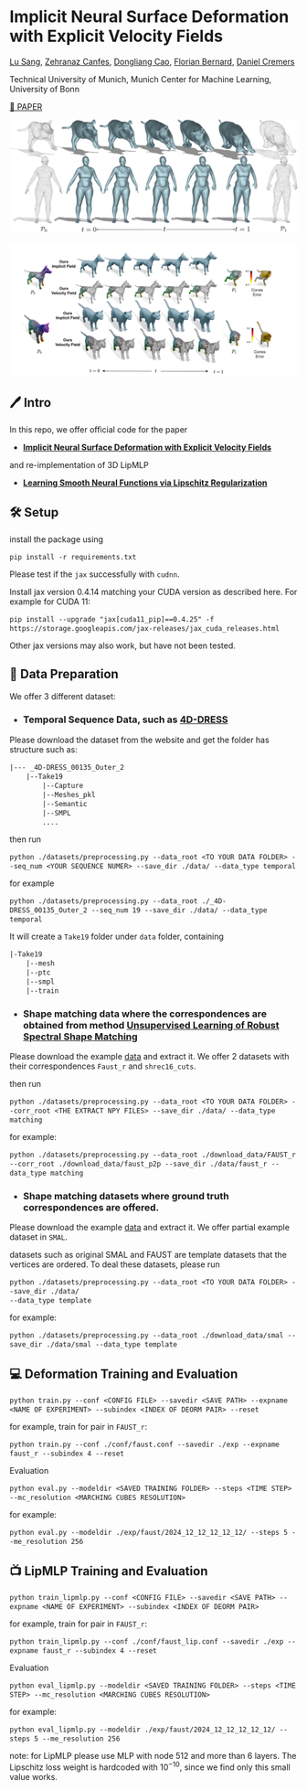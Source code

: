 # Implicit Neural Surface Deformation with Explicit Velocity Fields

[Lu Sang](https://sangluisme.github.io/), [Zehranaz Canfes](), [Dongliang Cao](https://dongliangcao.github.io/), [Florian Bernard](https://scholar.google.com/citations?user=9GrQ2KYAAAAJ&hl=en), [Daniel Cremers](https://scholar.google.com/citations?user=cXQciMEAAAAJ&hl=en)

Technical University of Munich, Munich Center for Machine Learning, 
University of Bonn

[📄 PAPER]() 


![teaser](assets/teaser.png)


![teaser](assets/shrec16.png)

##  🖊️ Intro

In this repo, we offer official code for the paper 

- [**Implicit Neural Surface Deformation with Explicit Velocity Fields**]()

and re-implementation of 3D LipMLP

- [**Learning Smooth Neural Functions via Lipschitz Regularization**](https://github.com/ml-for-gp/jaxgptoolbox/tree/main/demos/lipschitz_mlp)


## 🛠️ Setup

install the package using
```
pip install -r requirements.txt
```
Please test if the `jax` successfully with `cudnn`. 

Install jax version 0.4.14 matching your CUDA version as described here. For example for CUDA 11:
```
pip install --upgrade "jax[cuda11_pip]==0.4.25" -f https://storage.googleapis.com/jax-releases/jax_cuda_releases.html
```
Other jax versions may also work, but have not been tested.

## 📏 Data Preparation

We offer 3 different dataset:

- ### Temporal Sequence Data, such as [**4D-DRESS**](https://eth-ait.github.io/4d-dress/)

Please download the dataset from the website and get the folder has structure such as:

    |--- _4D-DRESS_00135_Outer_2
        |--Take19
            |--Capture
            |--Meshes_pkl
            |--Semantic
            |--SMPL
            ....

then run 
```
python ./datasets/preprocessing.py --data_root <TO YOUR DATA FOLDER> --seq_num <YOUR SEQUENCE NUMER> --save_dir ./data/ --data_type temporal
```
for example
```
python ./datasets/preprocessing.py --data_root ./_4D-DRESS_00135_Outer_2 --seq_num 19 --save_dir ./data/ --data_type temporal
```

It will create a `Take19` folder under `data` folder, containing
    
    |-Take19
        |--mesh
        |--ptc
        |--smpl
        |--train

- ### Shape matching data where the correspondences are obtained from method [**Unsupervised Learning of Robust Spectral Shape Matching**](https://github.com/dongliangcao/unsupervised-learning-of-robust-spectral-shape-matching)

Please download the example [data](https://drive.google.com/file/d/1BCv3Jr1DIDxg6qiiaF4kZSj_wioEjd-e/view?usp=sharing) and extract it. We offer 2 datasets with their correspondences `Faust_r` and `shrec16_cuts`.

then run 
```
python ./datasets/preprocessing.py --data_root <TO YOUR DATA FOLDER> --corr_root <THE EXTRACT NPY FILES> --save_dir ./data/ --data_type matching
```

for example:

```
python ./datasets/preprocessing.py --data_root ./download_data/FAUST_r --corr_root ./download_data/faust_p2p --save_dir ./data/faust_r --data_type matching
```

- ### Shape matching datasets where ground truth correspondences are offered.

Please download the example [data](https://drive.google.com/file/d/1BCv3Jr1DIDxg6qiiaF4kZSj_wioEjd-e/view?usp=sharing) and extract it. We offer partial example dataset in `SMAL`.

datasets such as original SMAL and FAUST are template datasets that the vertices are ordered. To deal these datasets, please run


```
python ./datasets/preprocessing.py --data_root <TO YOUR DATA FOLDER> --save_dir ./data/
--data_type template
```

for example:

```
python ./datasets/preprocessing.py --data_root ./download_data/smal --save_dir ./data/smal --data_type template
```



## 💻 Deformation Training and Evaluation

```
python train.py --conf <CONFIG FILE> --savedir <SAVE PATH> --expname <NAME OF EXPERIMENT> --subindex <INDEX OF DEORM PAIR> --reset
```
for example, train for pair in `FAUST_r`:

```
python train.py --conf ./conf/faust.conf --savedir ./exp --expname faust_r --subindex 4 --reset
```

Evaluation

```
python eval.py --modeldir <SAVED TRAINING FOLDER> --steps <TIME STEP> --mc_resolution <MARCHING CUBES RESOLUTION>
```
for example:

```
python eval.py --modeldir ./exp/faust/2024_12_12_12_12_12/ --steps 5 --me_resolution 256
```

## 📺 LipMLP Training and Evaluation

```
python train_lipmlp.py --conf <CONFIG FILE> --savedir <SAVE PATH> --expname <NAME OF EXPERIMENT> --subindex <INDEX OF DEORM PAIR>
```
for example, train for pair in `FAUST_r`:

```
python train_lipmlp.py --conf ./conf/faust_lip.conf --savedir ./exp --expname faust_r --subindex 4 --reset
```

Evaluation

```
python eval_lipmlp.py --modeldir <SAVED TRAINING FOLDER> --steps <TIME STEP> --mc_resolution <MARCHING CUBES RESOLUTION>
```
for example:

```
python eval_lipmlp.py --modeldir ./exp/faust/2024_12_12_12_12_12/ --steps 5 --me_resolution 256
```

note: for LipMLP please use MLP with node 512 and more than 6 layers. The Lipschitz loss weight is hardcoded with $10^{-10}$, since we find only this small value works.